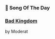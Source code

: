 ### 🎵 Song Of The Day

### [Bad Kingdom](https://open.spotify.com/track/1mCmHiSivRYNDghiq1lfnz)

by Moderat
